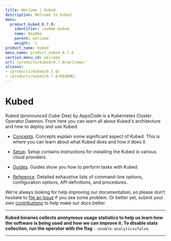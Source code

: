 ```yaml
---
title: Weclome | Kubed
description: Welcome to Kubed
menu:
  product_kubed_0.7.0:
    identifier: readme-kubed
    name: Readme
    parent: welcome
    weight: -1
product_name: kubed
menu_name: product_kubed_0.7.0
section_menu_id: welcome
url: /products/kubed/0.7.0/welcome/
aliases:
- /products/kubed/0.7.0/
- /products/kubed/0.7.0/README/
---
```


# Kubed
Kubed (pronounced Cube-Dee) by AppsCode is a Kubernetes Cluster Operator Daemon. From here you can learn all about Kubed's architecture and how to deploy and use Kubed.

- [Concepts](/products/kubed/0.7.0/concepts/). Concepts explain some significant aspect of Kubed. This is where you can learn about what Kubed does and how it does it.

- [Setup](/products/kubed/0.7.0/setup/). Setup contains instructions for installing
  the Kubed in various cloud providers.

- [Guides](/products/kubed/0.7.0/guides/). Guides show you how to perform tasks with Kubed.

- [Reference](/products/kubed/0.7.0/reference/). Detailed exhaustive lists of
command-line options, configuration options, API definitions, and procedures.

We're always looking for help improving our documentation, so please don't hesitate to [file an issue](https://github.com/appscode/kubed/issues/new) if you see some problem. Or better yet, submit your own [contributions](/products/kubed/0.7.0/CONTRIBUTING) to help
make our docs better.

---

**Kubed binaries collects anonymous usage statistics to help us learn how the software is being used and how we can improve it. To disable stats collection, run the operator with the flag** `--enable-analytics=false`.

---
